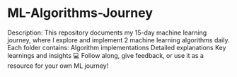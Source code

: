 # ML-Algorithms-Journey
Description: This repository documents my 15-day machine learning journey, where I explore and implement 2 machine learning algorithms daily. Each folder contains:  Algorithm implementations Detailed explanations Key learnings and insights 💻 Follow along, give feedback, or use it as a resource for your own ML journey!
